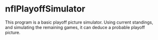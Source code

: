 # nflPlayoffSimulator
This program is a basic playoff picture simulator. Using current standings, and simulating the remaining games, it can deduce a probable playoff picture.

